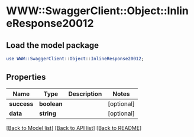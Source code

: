 # WWW::SwaggerClient::Object::InlineResponse20012

## Load the model package
```perl
use WWW::SwaggerClient::Object::InlineResponse20012;
```

## Properties
Name | Type | Description | Notes
------------ | ------------- | ------------- | -------------
**success** | **boolean** |  | [optional] 
**data** | **string** |  | [optional] 

[[Back to Model list]](../README.md#documentation-for-models) [[Back to API list]](../README.md#documentation-for-api-endpoints) [[Back to README]](../README.md)


